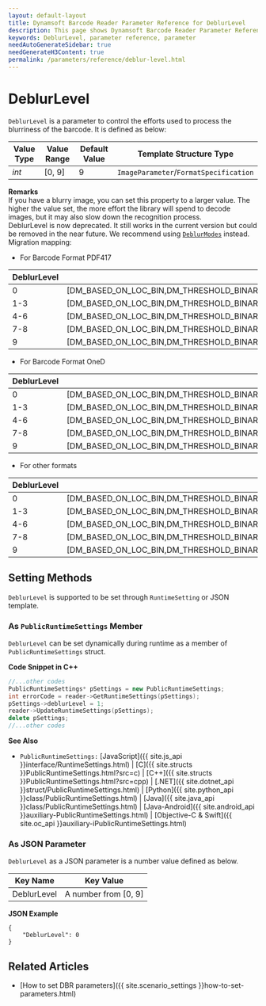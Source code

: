 ```yaml
---
layout: default-layout
title: Dynamsoft Barcode Reader Parameter Reference for DeblurLevel
description: This page shows Dynamsoft Barcode Reader Parameter Reference for DeblurLevel.
keywords: DeblurLevel, parameter reference, parameter
needAutoGenerateSidebar: true
needGenerateH3Content: true
permalink: /parameters/reference/deblur-level.html
---
```



# DeblurLevel 

`DeblurLevel` is a parameter to control the efforts used to process the blurriness of the barcode. It is defined as below:

| Value Type | Value Range | Default Value | Template Structure Type |
| ---------- | ----------- | ------------- | ----------------------- |
| *int* | [0, 9] | 9 | `ImageParameter`/`FormatSpecification` |


**Remarks**  
If you have a blurry image, you can set this property to a larger value. The higher the value set, the more effort the library will spend to decode images, but it may also slow down the recognition process.<br>
DeblurLevel is now deprecated. It still works in the current version but could be removed in the near future. We recommend using [`DeblurModes`](deblur-modes.md#deblurmodes) instead. Migration mapping:

- For Barcode Format PDF417  

| DeblurLevel |	DeblurModes |  
| ----------- | ------------------- |  
| 0 | [DM_BASED_ON_LOC_BIN,DM_THRESHOLD_BINARIZATION] |
| 1-3 | [DM_BASED_ON_LOC_BIN,DM_THRESHOLD_BINARIZATION,DM_DIRECT_BINARIZATION] |
| 4-6 | [DM_BASED_ON_LOC_BIN,DM_THRESHOLD_BINARIZATION,DM_DIRECT_BINARIZATION,DM_SMOOTHING] |
| 7-8 | [DM_BASED_ON_LOC_BIN,DM_THRESHOLD_BINARIZATION,DM_DIRECT_BINARIZATION,DM_SMOOTHING,DM_GRAY_EQUALIZATION] |
| 9 | [DM_BASED_ON_LOC_BIN,DM_THRESHOLD_BINARIZATION,DM_DIRECT_BINARIZATION,DM_SMOOTHING,DM_GRAY_EQUALIZATION,DM_MORPHING,DM_DEEP_ANALYSIS] |

- For Barcode Format OneD  

| DeblurLevel |	DeblurModes |
| ----------- | ------------------- |
| 0 | [DM_BASED_ON_LOC_BIN,DM_THRESHOLD_BINARIZATION,DM_THRESHOLD_BINARIZATION] |
| 1-3 | [DM_BASED_ON_LOC_BIN,DM_THRESHOLD_BINARIZATION,DM_THRESHOLD_BINARIZATION,DM_DIRECT_BINARIZATION] |
| 4-6 | [DM_BASED_ON_LOC_BIN,DM_THRESHOLD_BINARIZATION,DM_THRESHOLD_BINARIZATION,DM_DIRECT_BINARIZATION,DM_SMOOTHING] |
| 7-8 | [DM_BASED_ON_LOC_BIN,DM_THRESHOLD_BINARIZATION,DM_THRESHOLD_BINARIZATION,DM_DIRECT_BINARIZATION,DM_SMOOTHING,DM_GRAY_EQUALIZATION] |
| 9 | [DM_BASED_ON_LOC_BIN,DM_THRESHOLD_BINARIZATION,DM_THRESHOLD_BINARIZATION,DM_DIRECT_BINARIZATION,DM_DEEP_ANALYSIS,DM_SMOOTHING,DM_GRAY_EQUALIZATION,DM_MORPHING] |

- For other formats

| DeblurLevel |	DeblurModes |
| ----------- | ------------------- |
| 0 | [DM_BASED_ON_LOC_BIN,DM_THRESHOLD_BINARIZATION] |
| 1-3 | [DM_BASED_ON_LOC_BIN,DM_THRESHOLD_BINARIZATION,DM_DIRECT_BINARIZATION] |
| 4-6 | [DM_BASED_ON_LOC_BIN,DM_THRESHOLD_BINARIZATION,DM_DIRECT_BINARIZATION,DM_SMOOTHING] |
| 7-8 | [DM_BASED_ON_LOC_BIN,DM_THRESHOLD_BINARIZATION,DM_DIRECT_BINARIZATION,DM_SMOOTHING,DM_GRAY_EQUALIZATION] |
| 9 | [DM_BASED_ON_LOC_BIN,DM_THRESHOLD_BINARIZATION,DM_DIRECT_BINARIZATION,DM_DEEP_ANALYSIS,DM_SMOOTHING,DM_GRAY_EQUALIZATION,DM_MORPHING] |


    
## Setting Methods
`DeblurLevel` is supported to be set through `RuntimeSetting` or JSON template.

### As `PublicRuntimeSettings` Member
`DeblurLevel` can be set dynamically during runtime as a member of `PublicRuntimeSettings` struct.


**Code Snippet in C++**
```cpp
//...other codes
PublicRuntimeSettings* pSettings = new PublicRuntimeSettings;
int errorCode = reader->GetRuntimeSettings(pSettings);
pSettings->deblurLevel = 1;
reader->UpdateRuntimeSettings(pSettings);
delete pSettings;
//...other codes
```



**See Also**      
- `PublicRuntimeSettings:` [JavaScript]({{ site.js_api }}interface/RuntimeSettings.html) \| [C]({{ site.structs }}PublicRuntimeSettings.html?src=c) \| [C++]({{ site.structs }}PublicRuntimeSettings.html?src=cpp) \| [.NET]({{ site.dotnet_api }}struct/PublicRuntimeSettings.html) \| [Python]({{ site.python_api }}class/PublicRuntimeSettings.html) \| [Java]({{ site.java_api }}class/PublicRuntimeSettings.html) \| [Java-Android]({{ site.android_api }}auxiliary-PublicRuntimeSettings.html) \| [Objective-C & Swift]({{ site.oc_api }}auxiliary-iPublicRuntimeSettings.html)


### As JSON Parameter
`DeblurLevel` as a JSON parameter is a number value defined as below.   

| Key Name | Key Value |
| -------- | --------- |
| DeblurLevel | A number from [0, 9] |


**JSON Example**   
```
{
    "DeblurLevel": 0
}
```


<!--
## Impacts on Performance
### Speed
Setting `DeblurLevel` to a smaller number when the image is clear may speed up the process.

### Read Rate
Setting `DeblurLevel` to a larger number when the image is blurry may improve the Read Rate. 

### Accuracy
Setting `DeblurLevel` to a larger number when the image is blurry may improve the Accuracy. 

-->
## Related Articles
- [How to set DBR parameters]({{ site.scenario_settings }}how-to-set-parameters.html)
